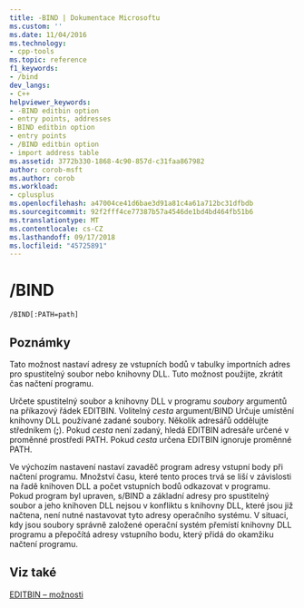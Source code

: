 ```yaml
---
title: -BIND | Dokumentace Microsoftu
ms.custom: ''
ms.date: 11/04/2016
ms.technology:
- cpp-tools
ms.topic: reference
f1_keywords:
- /bind
dev_langs:
- C++
helpviewer_keywords:
- -BIND editbin option
- entry points, addresses
- BIND editbin option
- entry points
- /BIND editbin option
- import address table
ms.assetid: 3772b330-1868-4c90-857d-c31faa867982
author: corob-msft
ms.author: corob
ms.workload:
- cplusplus
ms.openlocfilehash: a47004ce41d6bae3d91a81c4a61a712bc31dfbdb
ms.sourcegitcommit: 92f2fff4ce77387b57a4546de1bd4bd464fb51b6
ms.translationtype: MT
ms.contentlocale: cs-CZ
ms.lasthandoff: 09/17/2018
ms.locfileid: "45725891"
---
```

# <a name="bind"></a>/BIND

```
/BIND[:PATH=path]
```

## <a name="remarks"></a>Poznámky

Tato možnost nastaví adresy ze vstupních bodů v tabulky importních adres pro spustitelný soubor nebo knihovny DLL. Tuto možnost použijte, zkrátit čas načtení programu.

Určete spustitelný soubor a knihovny DLL v programu *soubory* argumentů na příkazový řádek EDITBIN. Volitelný *cesta* argument/BIND Určuje umístění knihovny DLL používané zadané soubory. Několik adresářů oddělujte středníkem (**;**). Pokud *cesta* není zadaný, hledá EDITBIN adresáře určené v proměnné prostředí PATH. Pokud *cesta* určena EDITBIN ignoruje proměnné PATH.

Ve výchozím nastavení nastaví zavaděč program adresy vstupní body při načtení programu. Množství času, které tento proces trvá se liší v závislosti na řadě knihoven DLL a počet vstupních bodů odkazovat v programu. Pokud program byl upraven, s/BIND a základní adresy pro spustitelný soubor a jeho knihoven DLL nejsou v konfliktu s knihovny DLL, které jsou již načtena, není nutné nastavovat tyto adresy operačního systému. V situaci, kdy jsou soubory správně založené operační systém přemístí knihovny DLL programu a přepočítá adresy vstupního bodu, který přidá do okamžiku načtení programu.

## <a name="see-also"></a>Viz také

[EDITBIN – možnosti](../../build/reference/editbin-options.md)